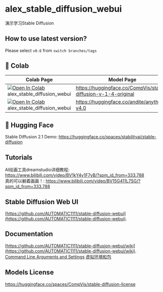# alex_stable_diffusion_webui
演示学习Stable Diffusion

## How to use latest version?
Please select `v0.6` from `switch branches/tags`

## 🦒 Colab
| Colab Page | Model Page
| --- | --- |
[![Open In Colab](https://colab.research.google.com/assets/colab-badge.svg)](https://colab.research.google.com/github/alexpopo/alex_stable_diffusion_webui/blob/master/alex_stable_diffusion_webui.ipynb) alex_stable_diffusion_webui | https://huggingface.co/CompVis/stable-diffusion-v-1-4-original
[![Open In Colab](https://colab.research.google.com/assets/colab-badge.svg)](https://colab.research.google.com/github/alexpopo/alex_stable_diffusion_webui/blob/master/alex_stable_diffusion_webui.ipynb) alex_stable_diffusion_webui | https://huggingface.co/andite/anything-v4.0

## 🤗 Hugging Face
Stable Diffusion 2.1 Demo: https://huggingface.co/spaces/stabilityai/stable-diffusion

## Tutorials
AI绘画工具dreamstudio详细教程: https://www.bilibili.com/video/BV1kY4y1F7yB/?spm_id_from=333.788 <br />
真的可以躺着画画！: https://www.bilibili.com/video/BV15G411L7SG/?spm_id_from=333.788 <br />

## Stable Diffusion Web UI
[https://github.com/AUTOMATIC1111/stable-diffusion-webui](https://github.com/AUTOMATIC1111/stable-diffusion-webui).

## Documentation
[https://github.com/AUTOMATIC1111/stable-diffusion-webui/wiki](https://github.com/AUTOMATIC1111/stable-diffusion-webui/wiki).
[Command Line Arguments and Settings](https://github.com/AUTOMATIC1111/stable-diffusion-webui/wiki/Command-Line-Arguments-and-Settings)
[虚拟环境和包](https://docs.python.org/zh-cn/3/tutorial/venv.html)

## Models License
https://huggingface.co/spaces/CompVis/stable-diffusion-license
